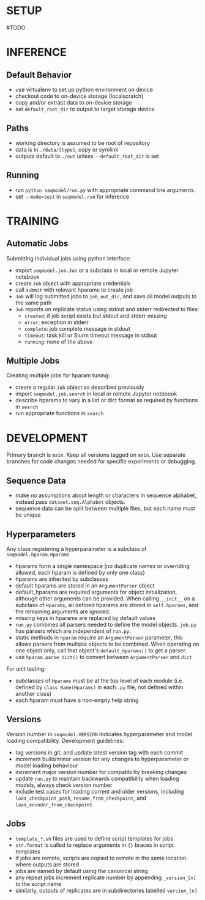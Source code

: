 SETUP
=====
#TODO


INFERENCE
=========

Default Behavior
----------------
- use virtualenv to set up python environment on device
- checkout code to on-device storage (localscratch)
- copy and/or extract data to on-device storage
- set `default_root_dir` to output to target storage device

Paths
-----
- working directory is assumed to be root of repository
- data is in `./data/[type]`, copy or symlink
- outputs default to `./out` unless `--default_root_dir` is set

Running
-------
- run `python seqmodel/run.py` with appropriate command line arguments.
- set `--mode=test` in `seqmodel.run` for inference


TRAINING
========

Automatic Jobs
--------------
Submitting individual jobs using python interface:
- import `seqmodel.job.Job` or a subclass in local or remote Jupyter notebook
- create `Job` object with appropriate credentials
- call `submit` with relevant hparams to create job
- `Job` will log submitted jobs to `job_out_dir`, and save all model outputs to the same path
- `Job` reports on replicate status using stdout and stderr redirected to files:
    - `created`: if job script exists but stdout and stderr missing
    - `error`: exception in stderr
    - `complete`: job complete message in stdout
    - `timeout`: task kill or Slurm timeout message in stdout
    - `running`: none of the above

Multiple Jobs
-------------
Creating multiple jobs for hparam tuning:
- create a regular `Job` object as described previously
- import `seqmodel.job.search` in local or remote Jupyter notebook
- describe hparams to vary in a list or dict format as required by functions in `search`
- run appropriate functions in `search`


DEVELOPMENT
===========

Primary branch is `main`. Keep all versions tagged on `main`. Use separate branches for code changes needed for specific experiments or debugging.

Sequence Data
-------------
- make no assumptions about length or characters in sequence alphabet, instead pass `dataset.seq.Alphabet` objects.
- sequence data can be split between multiple files, but each name must be unique

Hyperparameters
---------------
Any class registering a hyperparameter is a subclass of `seqmodel.hparam.Hparams`
- hparams form a single namespace (no duplicate names or overriding allowed, each hparam is defined by only one class)
- hparams are inherited by subclasses
- default hparams are stored in an `ArgumentParser` object
- default_hparams are required arguments for object initialization, although other arguments can be provided. When calling `__init__` on a subclass of `Hparams`, all defined hparams are stored in `self.hparams`, and the remaining arguments are ignored.
- missing keys in hparams are replaced by default values
- `run.py` combines all parsers needed to define the model objects. `job.py` has parsers which are independent of `run.py`.
- static methods in `hparam` require an `ArgumentParser` parameter, this allows parsers from multiple objects to be combined. When operating on one object only, call that object's `default_hparams()` to get a parser.
- use `hparam.parse_dict()` to convert between `ArgumentParser` and `dict`

For unit testing:
- subclasses of `Hparams` must be at the top level of each module
    (i.e. defined by `class Name(Hparams)` in each `.py` file, not defined within another class)
- each hparam must have a non-empty help string

Versions
--------
Version number in `seqmodel.VERSION` indicates hyperparameter and model loading compatibility.
Development guidelines:
- tag versions in git, and update latest version tag with each commit
- increment build/minor version for any changes to hyperparameter or model loading behaviour
- increment major version number for compatibility breaking changes
- update `run.py` to maintain backwards compatibility when loading models, always check version number
- include test cases for loading current and older versions, including `load_checkpoint_path`, `resume_from_checkpoint`, and `load_encoder_from_checkpoint`.

Jobs
----
- `template_*.sh` files are used to define script templates for jobs
- `str.format` is called to replace arguments in `{}` braces in script templates
- if jobs are remote, scripts are copied to remote in the same location where outputs are stored
- jobs are named by default using the canonical string
- any repeat jobs increment replicate number by appending `_version_[n]` to the script name
- similarly, outputs of replicates are in subdirectories labelled `version_[n]`
